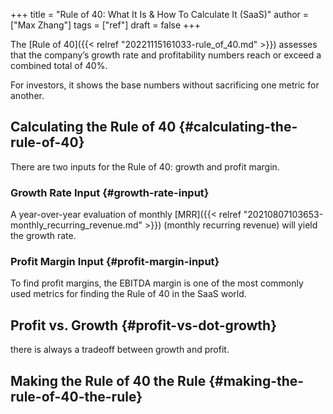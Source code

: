 +++
title = "Rule of 40: What It Is & How To Calculate It (SaaS)"
author = ["Max Zhang"]
tags = ["ref"]
draft = false
+++

The [Rule of 40]({{< relref "20221115161033-rule_of_40.md" >}}) assesses that the company’s growth rate and profitability numbers reach or exceed a combined total of 40%.

For investors, it shows the base numbers without sacrificing one metric for another.


## Calculating the Rule of 40 {#calculating-the-rule-of-40}

There are two inputs for the Rule of 40: growth and profit margin.


### Growth Rate Input {#growth-rate-input}

A year-over-year evaluation of monthly [MRR]({{< relref "20210807103653-monthly_recurring_revenue.md" >}}) (monthly recurring revenue) will yield the growth rate.


### Profit Margin Input {#profit-margin-input}

To find profit margins, the EBITDA margin is one of the most commonly used metrics for finding the Rule of 40 in the SaaS world.


## Profit vs. Growth {#profit-vs-dot-growth}

there is always a tradeoff between growth and profit.


## Making the Rule of 40 the Rule {#making-the-rule-of-40-the-rule}
